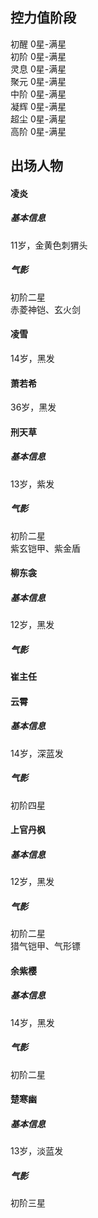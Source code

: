 ## 控力值阶段

初醒 0星-满星  
初阶 0星-满星  
灵息 0星-满星  
聚元 0星-满星  
中阶 0星-满星  
凝辉 0星-满星  
超尘 0星-满星  
高阶 0星-满星  

## 出场人物

#### 凌炎
##### 基本信息
11岁，金黄色刺猬头
##### 气影
初阶二星  
赤菱神铠、玄火剑
#### 凌雪
14岁，黑发

#### 萧若希
36岁，黑发

#### 刑天草
##### 基本信息
13岁，紫发
##### 气影
初阶二星  
紫玄铠甲、紫金盾

#### 柳东衾
##### 基本信息
12岁，黑发
##### 气影

#### 崔主任

#### 云霄
##### 基本信息
14岁，深蓝发
##### 气影
初阶四星

#### 上官丹枫
##### 基本信息
12岁，黑发
##### 气影
初阶二星  
猎气铠甲、气形镖

#### 余紫樱
##### 基本信息
14岁，黑发
##### 气影
初阶二星

#### 楚寒幽
##### 基本信息
13岁，淡蓝发
##### 气影
初阶三星